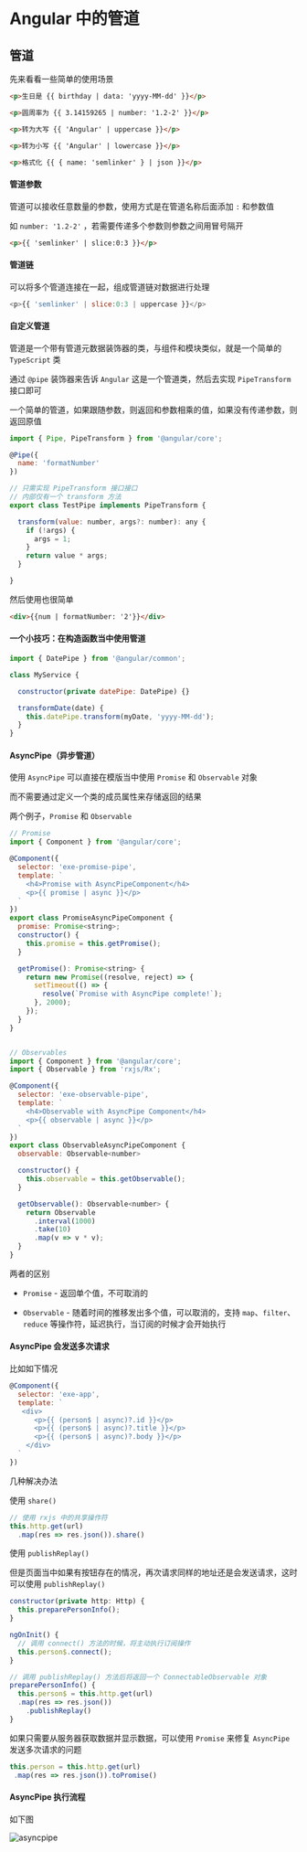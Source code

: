 # Angular 中的管道


## 管道

先来看看一些简单的使用场景

```html
<p>生日是 {{ birthday | data: 'yyyy-MM-dd' }}</p>

<p>圆周率为 {{ 3.14159265 | number: '1.2-2' }}</p>

<p>转为大写 {{ 'Angular' | uppercase }}</p>

<p>转为小写 {{ 'Angular' | lowercase }}</p>

<p>格式化 {{ { name: 'semlinker' } | json }}</p>
```


#### 管道参数

管道可以接收任意数量的参数，使用方式是在管道名称后面添加 `:` 和参数值

如 `number: '1.2-2'` ，若需要传递多个参数则参数之间用冒号隔开


```html
<p>{{ 'semlinker' | slice:0:3 }}</p>
```




#### 管道链

可以将多个管道连接在一起，组成管道链对数据进行处理

```js
<p>{{ 'semlinker' | slice:0:3 | uppercase }}</p>
```




#### 自定义管道

管道是一个带有管道元数据装饰器的类，与组件和模块类似，就是一个简单的 `TypeScript` 类

通过 `@pipe` 装饰器来告诉 `Angular` 这是一个管道类，然后去实现 `PipeTransform` 接口即可

一个简单的管道，如果跟随参数，则返回和参数相乘的值，如果没有传递参数，则返回原值

```js
import { Pipe, PipeTransform } from '@angular/core';

@Pipe({
  name: 'formatNumber'
})

// 只需实现 PipeTransform 接口接口
// 内部仅有一个 transform 方法
export class TestPipe implements PipeTransform {

  transform(value: number, args?: number): any {
    if (!args) {
      args = 1;
    }
    return value * args;
  }

}
```

然后使用也很简单

```html
<div>{{num | formatNumber: '2'}}</div>
```


#### 一个小技巧：在构造函数当中使用管道

```js
import { DatePipe } from '@angular/common';

class MyService {

  constructor(private datePipe: DatePipe) {}

  transformDate(date) {
    this.datePipe.transform(myDate, 'yyyy-MM-dd');
  }
}
```





#### AsyncPipe（异步管道）

使用 `AsyncPipe` 可以直接在模版当中使用 `Promise` 和 `Observable` 对象

而不需要通过定义一个类的成员属性来存储返回的结果

两个例子，`Promise` 和 `Observable`

```js
// Promise
import { Component } from '@angular/core';

@Component({
  selector: 'exe-promise-pipe',
  template: `
    <h4>Promise with AsyncPipeComponent</h4>
    <p>{{ promise | async }}</p>
  `
})
export class PromiseAsyncPipeComponent {
  promise: Promise<string>;
  constructor() {
    this.promise = this.getPromise();
  }

  getPromise(): Promise<string> {
    return new Promise((resolve, reject) => {
      setTimeout(() => {
        resolve(`Promise with AsyncPipe complete!`);
      }, 2000);
    });
  }
}


// Observables
import { Component } from '@angular/core';
import { Observable } from 'rxjs/Rx';

@Component({
  selector: 'exe-observable-pipe',
  template: `
    <h4>Observable with AsyncPipe Component</h4>
    <p>{{ observable | async }}</p>
  `
})
export class ObservableAsyncPipeComponent {
  observable: Observable<number>

  constructor() {
    this.observable = this.getObservable();
  }

  getObservable(): Observable<number> {
    return Observable
      .interval(1000)
      .take(10)
      .map(v => v * v);
  }
}
```


两者的区别

* `Promise` - 返回单个值，不可取消的

* `Observable` - 随着时间的推移发出多个值，可以取消的，支持 `map`、`filter`、`reduce` 等操作符，延迟执行，当订阅的时候才会开始执行





#### AsyncPipe 会发送多次请求

比如如下情况

```js
@Component({
  selector: 'exe-app',
  template: `
   <div>
      <p>{{ (person$ | async)?.id }}</p>
      <p>{{ (person$ | async)?.title }}</p>
      <p>{{ (person$ | async)?.body }}</p>
    </div>
  `
})
```

几种解决办法

使用 `share()`

```js
// 使用 rxjs 中的共享操作符
this.http.get(url)
  .map(res => res.json()).share()
```


使用 `publishReplay()`

但是页面当中如果有按钮存在的情况，再次请求同样的地址还是会发送请求，这时可以使用 `publishReplay()`

```js
constructor(private http: Http) {
  this.preparePersonInfo();
}

ngOnInit() {
  // 调用 connect() 方法的时候，将主动执行订阅操作
  this.person$.connect();
}

// 调用 publishReplay() 方法后将返回一个 ConnectableObservable 对象
preparePersonInfo() {
  this.person$ = this.http.get(url)
  .map(res => res.json())
    .publishReplay()
}
```

如果只需要从服务器获取数据并显示数据，可以使用 `Promise` 来修复 `AsyncPipe` 发送多次请求的问题

```js
this.person = this.http.get(url)
 .map(res => res.json()).toPromise()
```





#### AsyncPipe 执行流程

如下图

![asyncpipe](https://user-images.githubusercontent.com/18285736/51599728-4c96e600-1f3b-11e9-97e7-a3278ce5358e.png)
